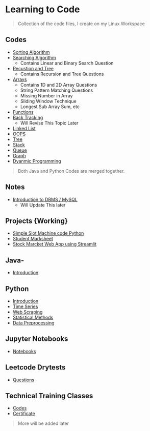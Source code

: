 # Learning to Code

> Collection of the code files, I create on my Linux Workspace

## Codes

- [Sorting Algorithm](Sorting)
- [Searching Algorithm](Searching)
    - Contains Linear and Binary Search Question
- [Recustion and Tree](RecursionAndTree)
    - Contains Recursion and Tree Questions
- [Arrays](Arrays)
    - Contains 1D and 2D Array Questions
    - String Pattern Matching Questions
    - Missing Number in Array
    - Sliding Window Technique
    - Longest Sub Array Sum, etc
- [Functions](Functions)
- [Back Tracking](BackTracking)
    - Will Revise This Topic Later
- [Linked List](Linked_List)
- [OOPS](OOPS)
- [Tree](Tree)
- [Stack](Stack)
- [Queue](Queue)
- [Graph](Graph)
- [Dyanmic Programming](Dynamic_Programming)

> Both Java and Python Codes are merged together.

## Notes
- [Introduction to DBMS / MySQL](DBMS)
    - Will Update This later

## Projects {Working}

- [Simple Slot Machine code Python](Projects/SlotMachine.py)
- [Student Marksheet](OOPS/StudentMarkSheet.java)
- [Stock Marcket Web App using Streamlit](Projects/StockPriceWebApp.py)

## Java-

- [Introduction](HelloJava.java)

## Python

- [Introduction](HelloPython.py)
- [Time Series](Time_Series)
- [Web Scraping](Web_Srapping)
- [Statistical Methods](Statistical_Methods)
- [Data Preprocessing](Data_Preprocessing)

## Jupyter Notebooks

- [Notebooks](Jupyter_Notebooks)

## Leetcode Drytests

- [Questions](Leetcode)

## Technical Training Classes

- [Codes](Technical_Training)
- [Certificate](Certificates)

> More will be added later